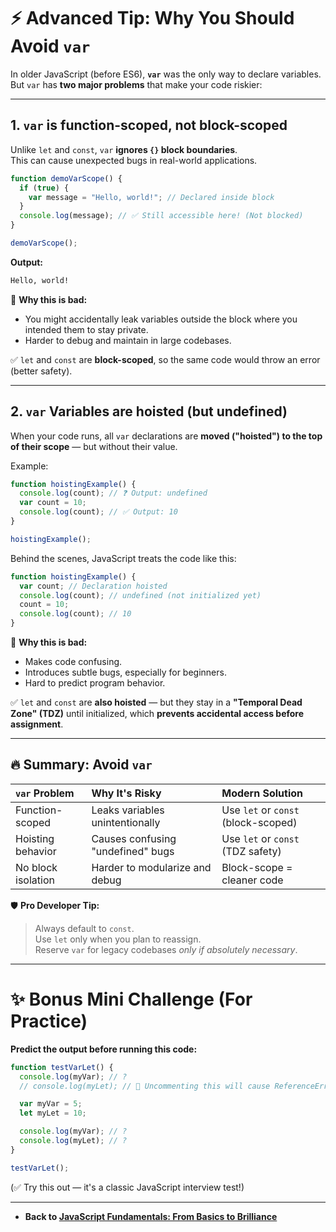 # ⚡ Advanced Tip: Why You Should Avoid `var`

In older JavaScript (before ES6), **`var`** was the only way to declare variables.  
But `var` has **two major problems** that make your code riskier:

---

## 1. `var` is **function-scoped**, not block-scoped

Unlike `let` and `const`, `var` **ignores `{}` block boundaries**.  
This can cause unexpected bugs in real-world applications.

```javascript
function demoVarScope() {
  if (true) {
    var message = "Hello, world!"; // Declared inside block
  }
  console.log(message); // ✅ Still accessible here! (Not blocked)
}

demoVarScope();
```

**Output:**

```bash
Hello, world!
```

🧠 **Why this is bad:**

- You might accidentally leak variables outside the block where you intended them to stay private.
- Harder to debug and maintain in large codebases.

✅ `let` and `const` are **block-scoped**, so the same code would throw an error (better safety).

---

## 2. `var` Variables are **hoisted** (but undefined)

When your code runs, all `var` declarations are **moved ("hoisted") to the top of their scope** — but without their value.

Example:

```javascript
function hoistingExample() {
  console.log(count); // ❓ Output: undefined
  var count = 10;
  console.log(count); // ✅ Output: 10
}

hoistingExample();
```

Behind the scenes, JavaScript treats the code like this:

```javascript
function hoistingExample() {
  var count; // Declaration hoisted
  console.log(count); // undefined (not initialized yet)
  count = 10;
  console.log(count); // 10
}
```

🧠 **Why this is bad:**

- Makes code confusing.
- Introduces subtle bugs, especially for beginners.
- Hard to predict program behavior.

✅ `let` and `const` are **also hoisted** — but they stay in a **"Temporal Dead Zone" (TDZ)** until initialized, which **prevents accidental access before assignment**.

---

## 🔥 Summary: Avoid `var`

| `var` Problem      | Why It's Risky                    | Modern Solution                     |
| :----------------- | :-------------------------------- | :---------------------------------- |
| Function-scoped    | Leaks variables unintentionally   | Use `let` or `const` (block-scoped) |
| Hoisting behavior  | Causes confusing "undefined" bugs | Use `let` or `const` (TDZ safety)   |
| No block isolation | Harder to modularize and debug    | Block-scope = cleaner code          |

🛡️ **Pro Developer Tip:**

> Always default to `const`.  
> Use `let` only when you plan to reassign.  
> Reserve `var` for legacy codebases _only if absolutely necessary_.

---

# ✨ Bonus Mini Challenge (For Practice)

**Predict the output before running this code:**

```javascript
function testVarLet() {
  console.log(myVar); // ?
  // console.log(myLet); // 🚫 Uncommenting this will cause ReferenceError

  var myVar = 5;
  let myLet = 10;

  console.log(myVar); // ?
  console.log(myLet); // ?
}

testVarLet();
```

(✅ Try this out — it's a classic JavaScript interview test!)

---

- **Back to [JavaScript Fundamentals: From Basics to Brilliance](../../index.md)**
